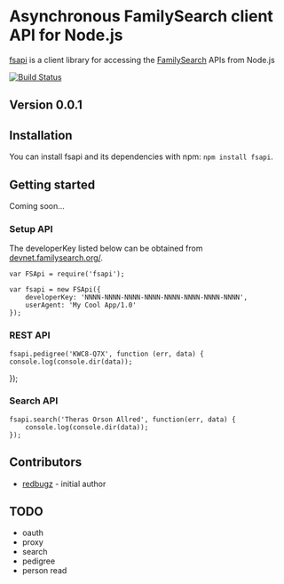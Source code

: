 Asynchronous FamilySearch client API for Node.js
===========================================

[fsapi](http://github.com/redbugz/node-fsapi) is a client library for accessing the [FamilySearch](https://familysearch.org) APIs from Node.js

[![Build Status](https://secure.travis-ci.org/redbugz/node-fsapi.png)](http://travis-ci.org/redbugz/node-fsapi)

## Version 0.0.1

## Installation

You can install fsapi and its dependencies with npm: `npm install fsapi`.


## Getting started

Coming soon...

### Setup API 

The developerKey listed below can be obtained from [devnet.familysearch.org/](https://devnet.familysearch.org/).

	var FSApi = require('fsapi');

	var fsapi = new FSApi({
		developerKey: 'NNNN-NNNN-NNNN-NNNN-NNNN-NNNN-NNNN-NNNN',
		userAgent: 'My Cool App/1.0'
	});


### REST API 

	fsapi.pedigree('KWC8-Q7X', function (err, data) {
    console.log(console.dir(data));
  });

### Search API 

	fsapi.search('Theras Orson Allred', function(err, data) {
		console.log(console.dir(data));
	});

## Contributors

- [redbugz](http://github.com/redbugz) - initial author

## TODO

- oauth
- proxy
- search
- pedigree
- person read